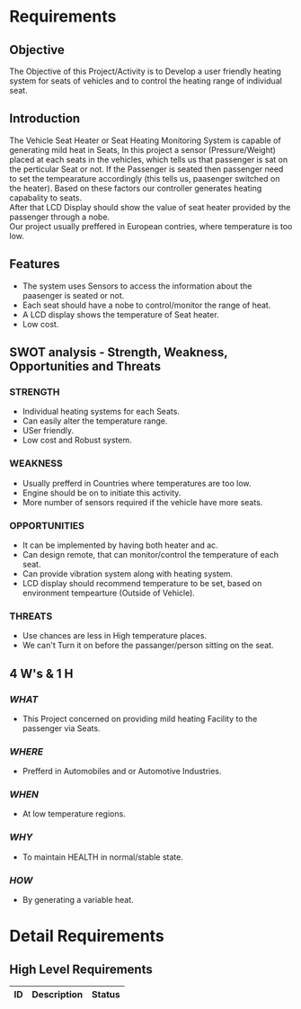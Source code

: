 # Requirements
## Objective
The Objective of this Project/Activity is to Develop a user friendly heating system for seats of vehicles and to control the heating range of individual seat.  
## Introduction
The Vehicle Seat Heater or Seat Heating Monitoring System is capable of generating mild heat in Seats, In this project a sensor (Pressure/Weight) placed at each seats in the vehicles, which tells us that passenger is sat on the perticular Seat or not. If the Passenger is seated  then passenger need to set the tempearature accordingly (this tells us, paasenger switched on the heater). Based on these factors our controller generates heating capabality to seats.<br />
After that LCD Display should show the value of seat heater provided by the passenger through a nobe.<br />
Our project usually preffered in European contries, where temperature is too low.
## Features
+ The system uses Sensors to access the information about the paasenger is seated or not.
+ Each seat should have a nobe to control/monitor the range of heat.
+ A LCD display shows the temperature of Seat heater.
+ Low cost.<br />
## SWOT analysis - Strength, Weakness, Opportunities and Threats
### STRENGTH
+ Individual heating systems for each Seats.
+ Can easily alter the temperature range.
+ USer friendly.
+ Low cost and Robust system.
### WEAKNESS
+ Usually prefferd in Countries where temperatures are too low.
+ Engine should be on to initiate this activity.
+ More number of sensors required if the vehicle have more seats.
### OPPORTUNITIES
+ It can be implemented by having both heater and ac.
+ Can design remote, that can monitor/control the temperature of each seat.
+ Can provide vibration system along with heating system.
+ LCD display should recommend temperature to be set, based on environment tempearture (Outside of Vehicle).
### THREATS
+ Use chances are less in High temperature places.
+ We can't Turn it on before the passanger/person sitting on the seat.

## 4 W's & 1 H
### *WHAT*
+ This Project concerned on providing mild heating Facility to the passenger via Seats.
### *WHERE*
+ Prefferd in Automobiles and or Automotive Industries.
### *WHEN*
+ At low temperature regions.
### *WHY*
+ To maintain HEALTH in normal/stable state.
### *HOW*
+ By generating a variable heat.

# Detail Requirements

## High Level Requirements
| ID        | Description          | Status |
| --------- |:-------------:| -----:|


